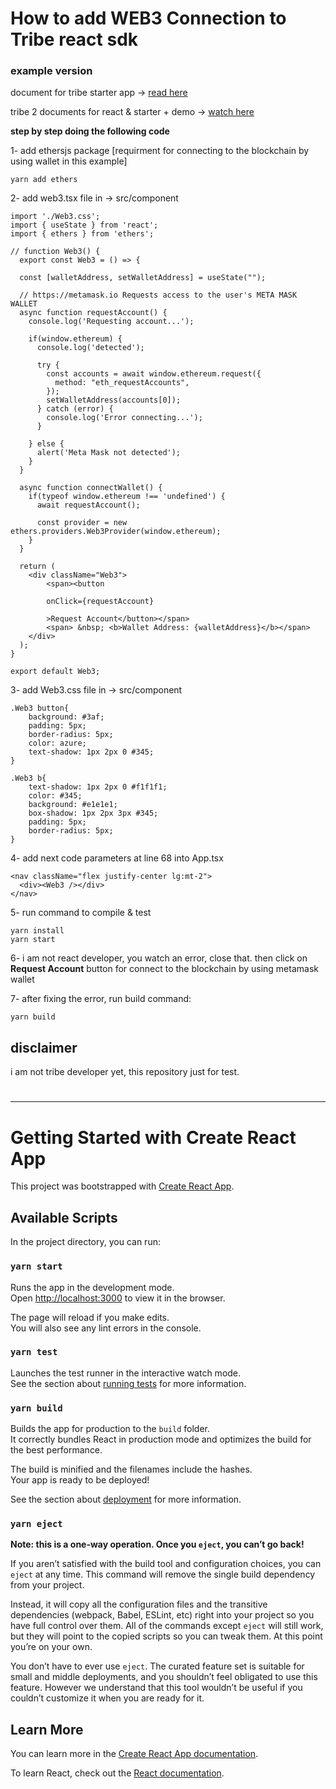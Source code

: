 # How to add WEB3 Connection to Tribe react sdk
### example version

document for tribe starter app -> [read here](https://github.com/mosi-sol/tribe-starter-app/blob/master/README.md)

tribe 2 documents for react & starter + demo -> [watch here](https://relay.tribeplatform.com/)

**step by step doing the following code** 

1- add ethersjs package [requirment for connecting to the blockchain by using wallet in this example]
```
yarn add ethers
```

2- add web3.tsx file in -> src/component
```
import './Web3.css';
import { useState } from 'react';
import { ethers } from 'ethers';

// function Web3() {
  export const Web3 = () => {

  const [walletAddress, setWalletAddress] = useState("");

  // https://metamask.io Requests access to the user's META MASK WALLET
  async function requestAccount() {
    console.log('Requesting account...');

    if(window.ethereum) {
      console.log('detected');

      try {
        const accounts = await window.ethereum.request({
          method: "eth_requestAccounts",
        });
        setWalletAddress(accounts[0]);
      } catch (error) {
        console.log('Error connecting...');
      }

    } else {
      alert('Meta Mask not detected');
    }
  }

  async function connectWallet() {
    if(typeof window.ethereum !== 'undefined') {
      await requestAccount();

      const provider = new ethers.providers.Web3Provider(window.ethereum);
    }
  }

  return (
    <div className="Web3">
        <span><button
        
        onClick={requestAccount}
        
        >Request Account</button></span>
        <span> &nbsp; <b>Wallet Address: {walletAddress}</b></span>
    </div>
  );
}

export default Web3;
```

3- add Web3.css file in -> src/component
```
.Web3 button{
    background: #3af;
    padding: 5px;
    border-radius: 5px;
    color: azure;
    text-shadow: 1px 2px 0 #345;
}

.Web3 b{
    text-shadow: 1px 2px 0 #f1f1f1;
    color: #345;
    background: #e1e1e1;
    box-shadow: 1px 2px 3px #345;
    padding: 5px;
    border-radius: 5px;
}
```

4- add next code parameters at line 68 into App.tsx
```
<nav className="flex justify-center lg:mt-2">
  <div><Web3 /></div>
</nav>
```

5- run command to compile & test
```
yarn install
yarn start
```

6- i am not react developer, you watch an error, close that. then click on **Request Account** button for connect to the blockchain by using metamask wallet

7- after fixing the error, run build command:
```
yarn build
```

## disclaimer
i am not tribe developer yet, this repository just for test.


#
---
# Getting Started with Create React App

This project was bootstrapped with [Create React App](https://github.com/facebook/create-react-app).

## Available Scripts

In the project directory, you can run:

### `yarn start`

Runs the app in the development mode.\
Open [http://localhost:3000](http://localhost:3000) to view it in the browser.

The page will reload if you make edits.\
You will also see any lint errors in the console.

### `yarn test`

Launches the test runner in the interactive watch mode.\
See the section about [running tests](https://facebook.github.io/create-react-app/docs/running-tests) for more information.

### `yarn build`

Builds the app for production to the `build` folder.\
It correctly bundles React in production mode and optimizes the build for the best performance.

The build is minified and the filenames include the hashes.\
Your app is ready to be deployed!

See the section about [deployment](https://facebook.github.io/create-react-app/docs/deployment) for more information.

### `yarn eject`

**Note: this is a one-way operation. Once you `eject`, you can’t go back!**

If you aren’t satisfied with the build tool and configuration choices, you can `eject` at any time. This command will remove the single build dependency from your project.

Instead, it will copy all the configuration files and the transitive dependencies (webpack, Babel, ESLint, etc) right into your project so you have full control over them. All of the commands except `eject` will still work, but they will point to the copied scripts so you can tweak them. At this point you’re on your own.

You don’t have to ever use `eject`. The curated feature set is suitable for small and middle deployments, and you shouldn’t feel obligated to use this feature. However we understand that this tool wouldn’t be useful if you couldn’t customize it when you are ready for it.

## Learn More

You can learn more in the [Create React App documentation](https://facebook.github.io/create-react-app/docs/getting-started).

To learn React, check out the [React documentation](https://reactjs.org/).
